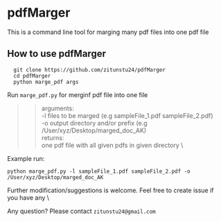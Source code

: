 # pdfMarger

This is a command line tool for marging many pdf files into one pdf file

## How to use pdfMarger

```
  git clone https://github.com/zitunstu24/pdfMarger
  cd pdfMarger
  python marge_pdf args
```


Run ```marge_pdf.py``` for merginf pdf file into one file

>> arguments: \
    -l files to be marged (e.g sampleFile_1.pdf sampleFile_2.pdf) \
    -o output directory and/or prefix (e.g /User/xyz/Desktop/marged_doc_AK) \
returns: \
    one pdf file with all given pdfs in given directory \
    
    
Example run:

```
python marge_pdf.py -l sampleFile_1.pdf sampleFile_2.pdf -o /User/xyz/Desktop/marged_doc_AK
```

Further modification/suggestions is welcome. Feel free to create issue if you have any \

Any question? Please contact ``` zitunstu24@gmail.com ```


